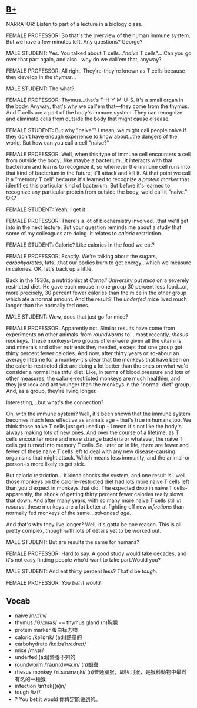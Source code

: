 ## [B+](https://img.kmf.com/toefl/listening/audio/1dfd7e71e0baace6b62fa9195afb7461.mp3            )

NARRATOR: Listen to part of a lecture in a biology class.

FEMALE PROFESSOR: So that's the overview of the human immune system. But we have a few minutes left. Any questions? George?

MALE STUDENT: Yes. You talked about T cells..."*naive* T cells"... Can you go over that part again, and also...why do we call'em that, anyway?

FEMALE PROFESSOR: All right. They're-they're known as T cells because they develop in the *thymus*...

MALE STUDENT: The what?

FEMALE PROFESSOR: Thymus...that's T-H-Y-M-U-S. It's a small organ in the body. Anyway, that's why we call'em that—they come from the thymus. And T cells are a part of the body's immune system. They can recognize and eliminate cells from outside the body that might cause disease.

FEMALE STUDENT: But why "naive"? I mean, we might call people naive if they don't have enough experience to know about...the dangers of the world. But how can you call a cell "naive?"

FEMALE PROFESSOR: Well, when this type of immune cell encounters a cell from outside the body...like maybe a bacterium...it interacts with that bacterium and learns to recognize it, so whenever the immune cell runs into that kind of bacterium in the future, it'll attack and kill it. At that point we call it a "memory T cell" because it's learned to recognize a *protein marker* that identifies this particular kind of bacterium. But before it's learned to recognize any particular protein from outside the body, we'd call it "naive." OK?

FEMALE STUDENT: Yeah, I get it.

FEMALE PROFESSOR: There's a lot of biochemistry involved...that we'll get into in the next lecture. But your question reminds me about a study that some of my colleagues are doing. It relates to *caloric* restriction.

FEMALE STUDENT: Caloric? Like calories in the food we eat?

FEMALE PROFESSOR: Exactly. We're talking about the sugars, *carbohydrates*, fats...that our bodies burn to get energy...which we measure in calories. OK, let's back up a little.

Back in the 1930s, a nutritionist at *Cornell University* put *mice* on a severely restricted diet. He gave each mouse in one group 30 percent less food...or, more precisely, 30 percent fewer calories than the mice in the other group which ate a normal amount. And the result? The *underfed* mice lived much longer than the normally fed ones.

MALE STUDENT: Wow, does that just go for mice?

FEMALE PROFESSOR: Apparently not. Similar results have come from experiments on other animals-from *roundworms* to... most recently, *rhesus monkeys*. These monkeys-two groups of'em-were given all the vitamins and minerals and other nutrients they needed, except that one group got thirty percent fewer calories. And now, after thirty years or so-about an average lifetime for a monkey-it's clear that the monkeys that have been on the calorie-restricted diet are doing a lot better than the ones on what we'd consider a normal healthful diet. Like, in terms of blood pressure and lots of other measures, the calorie-restricted monkeys are much healthier, and they just look and act younger than the monkeys in the "normal-diet" group. And, as a group, they're living longer.

Interesting,...but what's the connection?

Oh, with the immune system? Well, it's been shown that the immune system becomes much less effective as animals age - that's true in humans too. We think those naive T cells just get used up - I mean it's not like the body's always making lots of new ones. And over the course of a lifetime, as T cells encounter more and more strange bacteria or whatever, the naive T cells get turned into memory T cells. So, later on in life, there are fewer and fewer of these naive T cells left to deal with any new disease-causing organisms that might attack. Which means less immunity, and the animal-or person-is more likely to get sick.

But caloric restriction... it kinda shocks the system, and one result is...well, those monkeys on the calorie-restricted diet had lots more naive T cells left than you'd expect in monkeys that old. The expected drop in naive T cells-apparently, the shock of getting thirty percent fewer calories really slows that down. And after many years, with so many more naive T cells still *in reserve*, these monkeys are a lot better at fighting off new *infections* than normally fed monkeys of the same...*advanced age*.

And that's why they live longer? Well, it's gotta be one reason. This is all pretty complex, though with lots of details yet to be worked out.

MALE STUDENT: But are results the same for humans?

FEMALE PROFESSOR: Hard to say. A good study would take decades, and it's not easy finding people who'd want to take part.Would you?

MALE STUDENT: And eat thirty percent less? That'd be *tough*.

FEMALE PROFESSOR: *You bet it would.*

## Vocab
- naive /nʌɪˈiːv/
- thymus /ˈθʌɪməs/ == thymus gland (n)胸腺
- protein marker 蛋白标志物
- caloric /kəˈlɒrɪk/ (adj)熱量的
- carbohydrate /kɑːbəˈhʌɪdreɪt/ 
- mice /mʌɪs/ 
- underfed (adj)營養不夠的
- roundworm /ˈraʊn(d)wəːm/ (n)蛔蟲
- rhesus monkey /ˈriːsəsmʌŋki/ (n)普通獼猴，即恆河猴，是猴科動物中最爲有名的一種猴
- infection /ɪnˈfɛkʃ(ə)n/ 
- tough /tʌf/ 
- ? You bet it would 你肯定能做到的。